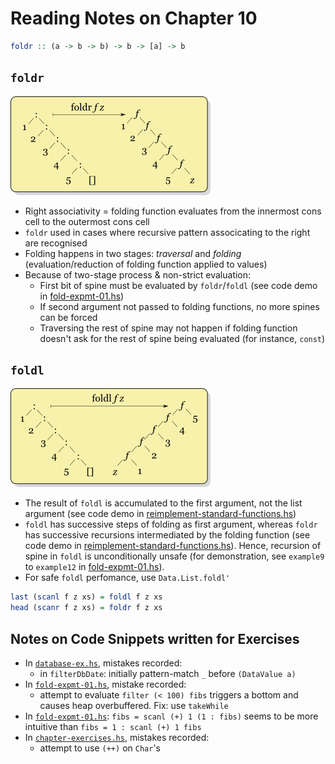 # Reading Notes on Chapter 10

```Haskell
foldr :: (a -> b -> b) -> b -> [a] -> b
```

## `foldr`

[![foldr structured transformation](./.__img/Right-fold-transformation.png)](https://wiki.haskell.org/Fold)

- Right associativity = folding function evaluates from the innermost cons cell to the outermost cons cell
- `foldr` used in cases where recursive pattern associcating to the right are recognised
- Folding happens in two stages: _traversal_ and _folding_ (evaluation/reduction of folding function applied to values)
- Because of two-stage process & non-strict evaluation:
  - First bit of spine must be evaluated by `foldr`/`foldl` (see code demo in [fold-expmt-01.hs](./fold-expmt-01.hs))
  - If second argument not passed to folding functions, no more spines can be forced
  - Traversing the rest of spine may not happen if folding function doesn't ask for the rest of spine being evaluated (for instance, `const`)

## `foldl`

[![foldl structured transformation](./.__img/Left-fold-transformation.png)](https://wiki.haskell.org/Fold)

- The result of `foldl` is accumulated to the first argument, not the list argument (see code demo in [reimplement-standard-functions.hs](./reimplement-standard-functions))
- `foldl` has successive steps of folding as first argument, whereas `foldr` has successive recursions intermediated by the folding function (see code demo in [reimplement-standard-functions.hs](./reimplement-standard-functions)). Hence, recursion of spine in `foldl` is unconditionally unsafe (for demonstration, see `example9` to `example12` in [fold-expmt-01.hs](./fold-expmt-01.hs)).
- For safe `foldl` perfomance, use `Data.List.foldl'`

```Haskell
last (scanl f z xs) = foldl f z xs
head (scanr f z xs) = foldr f z xs
```

## Notes on Code Snippets written for Exercises

- In [`database-ex.hs`](./database-ex.hs), mistakes recorded:
  - in `filterDbDate`: initially pattern-match `_` before `(DataValue a)`
- In [`fold-expmt-01.hs`](./fold-expmt-01.hs), mistake recorded:
  - attempt to evaluate `filter (< 100) fibs` triggers a bottom and causes heap overbuffered. Fix: use `takeWhile`
- In [`fold-expmt-01.hs`](./fold-expmt-01.hs): `fibs = scanl (+) 1 (1 : fibs)` seems to be more intuitive than `fibs = 1 : scanl (+) 1 fibs`
- In [`chapter-exercises.hs`](./chapter-exercises.hs), mistakes recorded:
  - attempt to use `(++)` on `Char`'s
